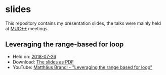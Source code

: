 # slides
This repository contains my presentation slides, the talks were mainly held at [MUC++](https://www.meetup.com/MUCplusplus/ "Munich's C++ user group") meetings.

## Leveraging the range-based for loop
* Held on: [2018-07-26](https://www.meetup.com/MUCplusplus/events/251879133/)
* Download: [The slides as PDF](https://github.com/brandl-muc/slides/raw/LeveragingRangeBasedForLoop/2018-07-26%20MUC%2B%2B%20Leveraging%20the%20range-based%20for%20loop/2018-07-26_Leveraging_the_range_based_for_loop.pdf)
* YouTube: [Matthäus Brandl - "Leveraging the range based for loop"](https://www.youtube.com/watch?v=vn5zNmXoWgI)

